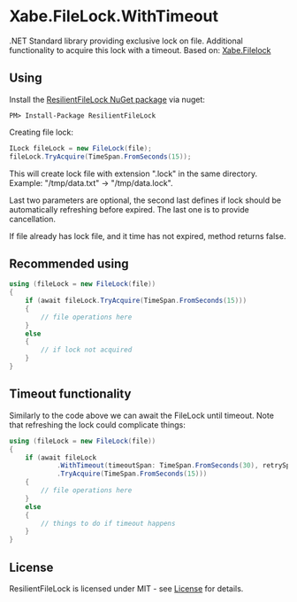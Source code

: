 # Xabe.FileLock.WithTimeout

.NET Standard library providing exclusive lock on file. Additional functionality to acquire this lock with a timeout. Based on: [Xabe.Filelock](https://github.com/tomaszzmuda/Xabe.FileLock)

## Using ##

Install the [ResilientFileLock NuGet package](https://www.nuget.org/packages/ResilientFileLock "") via nuget:

	PM> Install-Package ResilientFileLock
	
Creating file lock:

```csharp
ILock fileLock = new FileLock(file);
fileLock.TryAcquire(TimeSpan.FromSeconds(15));
```
This will create lock file with extension ".lock" in the same directory. Example: "/tmp/data.txt" -> "/tmp/data.lock".

Last two parameters are optional, the second last defines if lock should be automatically refreshing before expired. The last one is to provide cancellation.

If file already has lock file, and it time has not expired, method returns false.

## Recommended using ##

```csharp
using (fileLock = new FileLock(file))
{
    if (await fileLock.TryAcquire(TimeSpan.FromSeconds(15)))
    {
        // file operations here
    }
    else 
    {
        // if lock not acquired
    }
}
```
## Timeout functionality

Similarly to the code above we can await the FileLock until timeout. Note that refreshing the lock could complicate things:

```csharp
using (fileLock = new FileLock(file))
{
    if (await fileLock
            .WithTimeout(timeoutSpan: TimeSpan.FromSeconds(30), retrySpan: TimeSpan.FromSeconds(1))
            .TryAcquire(TimeSpan.FromSeconds(15)))
    {
        // file operations here
    }
    else 
    {
        // things to do if timeout happens
    }
}
```	
## License ## 

ResilientFileLock is licensed under MIT - see [License](LICENSE.md) for details.